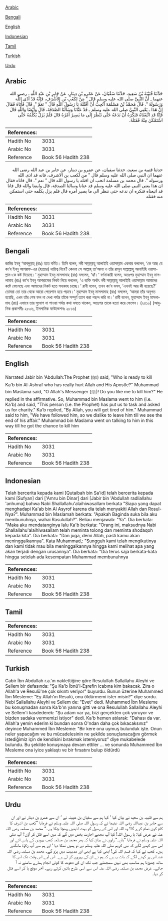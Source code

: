 [Arabic](#arabic)

[Bengali](#bengali)

[English](#english)

[Indonesian](#indonesian)

[Tamil](#tamil)

[Turkish](#turkish)

[Urdu](#urdu)

## Arabic


<div dir="rtl" lang="ar" style={{fontSize:'larger',backgroundColor:'#f8f9fa',padding:20}}>
حَدَّثَنَا قُتَيْبَةُ بْنُ سَعِيدٍ، حَدَّثَنَا سُفْيَانُ، عَنْ عَمْرِو بْنِ دِينَارٍ، عَنْ جَابِرِ بْنِ عَبْدِ اللَّهِ ـ رضى الله عنهما ـ أَنَّ النَّبِيَّ صلى الله عليه وسلم قَالَ ‏"‏ مَنْ لِكَعْبِ بْنِ الأَشْرَفِ، فَإِنَّهُ قَدْ آذَى اللَّهَ وَرَسُولَهُ ‏"‏‏.‏ قَالَ مُحَمَّدُ بْنُ مَسْلَمَةَ أَتُحِبُّ أَنْ أَقْتُلَهُ يَا رَسُولَ اللَّهِ قَالَ ‏"‏ نَعَمْ ‏"‏‏.‏ قَالَ فَأَتَاهُ فَقَالَ إِنَّ هَذَا ـ يَعْنِي النَّبِيَّ صلى الله عليه وسلم ـ قَدْ عَنَّانَا وَسَأَلَنَا الصَّدَقَةَ، قَالَ وَأَيْضًا وَاللَّهِ قَالَ فَإِنَّا قَدِ اتَّبَعْنَاهُ فَنَكْرَهُ أَنْ نَدَعَهُ حَتَّى نَنْظُرَ إِلَى مَا يَصِيرُ أَمْرُهُ قَالَ فَلَمْ يَزَلْ يُكَلِّمُهُ حَتَّى اسْتَمْكَنَ مِنْهُ فَقَتَلَهُ‏.‏
</div>
<div style={{backgroundColor:'#f8f9fa',padding:20, marginBottom: 10}}><table> <thead> <tr> <th>References:</th> <th></th> </tr> </thead> <tbody><tr><td>Hadith No</td><td>3031</td></tr><tr><td>Arabic No</td><td>3031</td></tr><tr><td>Reference</td><td>Book 56 Hadith 238</td></tr></tbody></table></div>


<div dir="rtl" lang="ar" style={{fontSize:'larger',backgroundColor:'#f8f9fa',padding:20}}>
حدثنا قتيبة بن سعيد، حدثنا سفيان، عن عمرو بن دينار، عن جابر بن عبد الله رضى الله عنهما ان النبي صلى الله عليه وسلم قال " من لكعب بن الاشرف، فانه قد اذى الله ورسوله ". قال محمد بن مسلمة اتحب ان اقتله يا رسول الله قال " نعم ". قال فاتاه فقال ان هذا يعني النبي صلى الله عليه وسلم قد عنانا وسالنا الصدقة، قال وايضا والله قال فانا قد اتبعناه فنكره ان ندعه حتى ننظر الى ما يصير امره قال فلم يزل يكلمه حتى استمكن منه فقتله
</div>
<div style={{backgroundColor:'#f8f9fa',padding:20, marginBottom: 10}}><table> <thead> <tr> <th>References:</th> <th></th> </tr> </thead> <tbody><tr><td>Hadith No</td><td>3031</td></tr><tr><td>Arabic No</td><td>3031</td></tr><tr><td>Reference</td><td>Book 56 Hadith 238</td></tr></tbody></table></div>

## Bengali


<div dir="ltr" lang="bn" style={{fontSize:'larger',backgroundColor:'#f8f9fa',padding:20}}>
জাবির ইবনু ‘আবদুল্লাহ্ (রাঃ) হতে বর্ণিত। তিনি বলেন, নবী সাল্লাল্লাহু আলাইহি ওয়াসাল্লাম একবার বললেন, ‘কে আছ যে কা‘ব ইবনু আশরাফ-এর (হত্যার) দায়িত্ব নিবে? কেননা সে আল্লাহ্ তা‘আলা ও তাঁর রাসূল সাল্লাল্লাহু আলাইহি ওয়াসাল্লাম-কে কষ্ট দিয়েছে।’ মুহাম্মাদ ইবনু মাসলামাহ (রাঃ) বললেন, ‘হ্যাঁ।’ বর্ণনাকারী বলেন, অতঃপর মুহাম্মাদ ইবনু মাসলামাহ (রাঃ) কা‘ব ইবনু আশরাফের নিকট গিয়ে বললেন, ‘এ ব্যক্তি অর্থাৎ নবী সাল্লাল্লাহু আলাইহি ওয়াসাল্লাম আমাদের কষ্টে ফেলেছে এবং আমাদের নিকট হতে সদাকাহ চাচ্ছে।’ রাবী বলেন, তখন কা‘ব বলল, ‘এখনই আর কী হয়েছে?’ তোমরা তো তার থেকে আরো পেরেশান হয়ে পড়বে।’ মুহাম্মাদ ইবনু মাসলামাহ (রাঃ) বললেন, ‘আমরা তাঁর অনুগত হয়েছি, এখন তাঁর শেষ ফল না দেখা পর্যন্ত তাঁকে সম্পূর্ণ ত্যাগ করা পছন্দ করি না।’ রাবী বলেন, মুহাম্মাদ ইবনু মাসলামাহ (রাঃ) এভাবে তার সুযোগ না পাওয়া পর্যন্ত কথা বলতে থাকেন, অতঃপর তাকে হত্যা করে ফেলেন। (২৫১০) (আধুনিক প্রকাশনীঃ ২৮০৬, ইসলামিক ফাউন্ডেশনঃ ২৮১৬)
</div>
<div style={{backgroundColor:'#f8f9fa',padding:20, marginBottom: 10}}><table> <thead> <tr> <th>References:</th> <th></th> </tr> </thead> <tbody><tr><td>Hadith No</td><td>3031</td></tr><tr><td>Arabic No</td><td>3031</td></tr><tr><td>Reference</td><td>Book 56 Hadith 238</td></tr></tbody></table></div>

## English


<div dir="ltr" lang="en" style={{fontSize:'larger',backgroundColor:'#f8f9fa',padding:20}}>
Narrated Jabir bin 'Abdullah:The Prophet (ﷺ) said, "Who is ready to kill Ka'b bin Al-Ashraf who has really hurt Allah and His Apostle?" Muhammad bin Maslama said, "O Allah's Messenger (ﷺ)! Do you like me to kill him?" He replied in the affirmative. So, Muhammad bin Maslama went to him (i.e. Ka'b) and said, "This person (i.e. the Prophet) has put us to task and asked us for charity." Ka'b replied, "By Allah, you will get tired of him." Muhammad said to him, "We have followed him, so we dislike to leave him till we see the end of his affair." Muhammad bin Maslama went on talking to him in this way till he got the chance to kill him
</div>
<div style={{backgroundColor:'#f8f9fa',padding:20, marginBottom: 10}}><table> <thead> <tr> <th>References:</th> <th></th> </tr> </thead> <tbody><tr><td>Hadith No</td><td>3031</td></tr><tr><td>Arabic No</td><td>3031</td></tr><tr><td>Reference</td><td>Book 56 Hadith 238</td></tr></tbody></table></div>

## Indonesian


<div dir="ltr" lang="id" style={{fontSize:'larger',backgroundColor:'#f8f9fa',padding:20}}>
Telah bercerita kepada kami [Qutaibah bin Sa'id] telah bercerita kepada kami [Sufyan] dari ['Amru bin Dinar] dari [Jabir bin 'Abdullah radliallahu 'anhuma] bahwa Nabi Shallallahu'alaihiwasallam berkata "Siapa yang dapat menghadapi Ka'ab bin Al Asyrof karena dia telah menyakiti Allah dan Rosul-Nya?". Muhammad bin Maslamah berkata: "Apakah Baginda suka bila aku membunuhnya, wahai Rasulullah?". Beliau menjawab: "Ya". Dia berkata: "Maka aku mendatanginya lalu Ka'b berkata: "Orang ini, maksudnya Nabi Shallallahu'alaihiwasallam telah meminta tolong dan meminta shodaqoh kepada kita". Dia berkata: "Dan juga, demi Allah, pasti kamu akan meninggalkannya". Kata Muhammad,: "Sungguh kami telah mengikutinya dan kami tidak mau bila meninggalkannya hingga kami melihat apa yang akan terjadi dengan urusannya". Dia berkata: "Dia terus saja berkata-kata hingga setelah ada kesempatan Muhammad membunuhnya
</div>
<div style={{backgroundColor:'#f8f9fa',padding:20, marginBottom: 10}}><table> <thead> <tr> <th>References:</th> <th></th> </tr> </thead> <tbody><tr><td>Hadith No</td><td>3031</td></tr><tr><td>Arabic No</td><td>3031</td></tr><tr><td>Reference</td><td>Book 56 Hadith 238</td></tr></tbody></table></div>

## Tamil


<div dir="ltr" lang="ta" style={{fontSize:'larger',backgroundColor:'#f8f9fa',padding:20}}>

</div>
<div style={{backgroundColor:'#f8f9fa',padding:20, marginBottom: 10}}><table> <thead> <tr> <th>References:</th> <th></th> </tr> </thead> <tbody><tr><td>Hadith No</td><td>3031</td></tr><tr><td>Arabic No</td><td>3031</td></tr><tr><td>Reference</td><td>Book 56 Hadith 238</td></tr></tbody></table></div>

## Turkish


<div dir="ltr" lang="tr" style={{fontSize:'larger',backgroundColor:'#f8f9fa',padding:20}}>
Cabir İbn Abdullah r.a.'ın naklettiğine göre Resulullah Sallallahu Aleyhi ve Sellem bir defasında: "Şu Ka'b İbnü'l-Eşrefin icabına kim bakacak. Zira o Allah'a ve Resulü'ne çok sıkıntı veriyor" buyurdu. Bunun üzerine Muhammed İbn Mesleme: "Ey Allah'ın Resulü, onu öldürmemi ister misin?" diye sordu. Nebi Sallallahu Aleyhi ve Sellem de: "Evet" dedi. Muhammed İbn Mesleme bu konuşmadan sonra Ka'b'ın yanına gitti ve ona Resulullah Sallallahu Aleyhi ve Sellem'i kasdederek: "Şu adam var ya, bizi gerçekten çok yoruyor ve bizden sadaka vermemizi istiyor" dedi. Ka'b hemen atılarak: "Dahası da var. Allah'a yemin ederim ki bundan sonra O'ndan daha çok bıkacaksınız" deyince Muhammed İbn Mesleme: "Bir kere ona uymuş bulunduk işte. Onun neler yapacağını ve bu mücadelesinin ne şekilde sonuçlanacağını görmek istediğimiz için de kendisini bırakmak istemiyoruz" diye mukabelede bulundu. Bu şekilde konuşmaya devam ettiler ... ve sonunda Muhammed İbn Mesleme ona iyice yaklaştı ve bir fırsatını bulup öldürdü
</div>
<div style={{backgroundColor:'#f8f9fa',padding:20, marginBottom: 10}}><table> <thead> <tr> <th>References:</th> <th></th> </tr> </thead> <tbody><tr><td>Hadith No</td><td>3031</td></tr><tr><td>Arabic No</td><td>3031</td></tr><tr><td>Reference</td><td>Book 56 Hadith 238</td></tr></tbody></table></div>

## Urdu


<div dir="rtl" lang="ur" style={{fontSize:'larger',backgroundColor:'#f8f9fa',padding:20}}>
ہم سے قتیبہ بن سعید نے بیان کیا ‘ کہا ہم سے سفیان بن عیینہ نے ‘ ان سے عمرو بن دینار نے اور ان سے جابر بن عبداللہ رضی اللہ عنہما نے کہ رسول اللہ صلی اللہ علیہ وسلم نے فرمایا ”کعب بن اشرف کا کام کون تمام کرے گا؟ وہ اللہ اور اس کے رسول کو بہت اذیتیں پہنچا چکا ہے۔“ محمد بن مسلمہ رضی اللہ عنہ نے عرض کیا: یا رسول اللہ! کیا آپ مجھے اجازت بخش دیں گے کہ میں اسے قتل کر آؤں؟ آپ صلی اللہ علیہ وسلم نے فرمایا ”ہاں۔“ راوی نے بیان کیا کہ پھر محمد بن مسلمہ کعب یہودی کے پاس آئے اور اس سے کہنے لگے کہ نبی کریم صلی اللہ علیہ وسلم نے تو ہمیں تھکا دیا ‘ اور ہم سے آپ زکوٰۃ مانگتے ہیں۔ کعب نے کہا کہ قسم اللہ کی! ابھی کیا ہے ابھی اور مصیبت میں پڑو گے۔ محمد بن مسلمہ رضی اللہ عنہ اس پر کہنے لگے کہ بات یہ ہے کہ ہم نے ان کی پیروی کر لی ہے۔ اس لیے اس وقت تک اس کا ساتھ چھوڑنا ہم مناسب بھی نہیں سمجھتے جب تک ان کی دعوت کا کوئی انجام ہمارے سامنے نہ آ جائے۔ غرض محمد بن مسلمہ رضی اللہ عنہ اس سے اسی طرح باتیں کرتے رہے۔ آخر موقع پا کر اسے قتل کر دیا۔
</div>
<div style={{backgroundColor:'#f8f9fa',padding:20, marginBottom: 10}}><table> <thead> <tr> <th>References:</th> <th></th> </tr> </thead> <tbody><tr><td>Hadith No</td><td>3031</td></tr><tr><td>Arabic No</td><td>3031</td></tr><tr><td>Reference</td><td>Book 56 Hadith 238</td></tr></tbody></table></div>